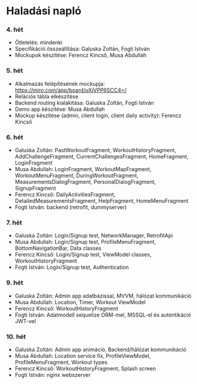 # Haladási napló

### 4. hét
 - Ötletelés: mindenki
 - Specifikáció összeállítása: Galuska Zoltán, Fogti István
 - Mockupok készítése: Ferencz Kincső, Musa Abdullah

### 5. hét
 - Alkalmazás felépítésének mockupja:
   https://miro.com/app/board/uXjVPP6SCC4=/
 - Relációs tábla elkészítése
 - Backend routing kialakítása: Galuska Zoltán, Fogti István
 - Demo app készítése: Musa Abdullah
 - Mockup készítése (admin, client login, client daily activity): Ferencz Kincső

### 6. hét
 - Galuska Zoltán: PastWorkoutFragment, WorkoutHistoryFragment, AddChallengeFragment, CurrentChallengesFragment, HomeFragment, LoginFragment
 - Musa Abdullah: LoginFragment, WorkoutMapFragment, WorkoutMenuFragment, DuringWorkoutFragment, MeasurementsDialogFragment, PersonalDialogFragment, SignupFragment 
 - Ferencz Kincső: DailyActivitiesFragment, DetailedMeasurementsFragment, HelpFragment, HomeMenuFragment
 - Fogti István: backend (retrofit, dummyserver) 
 
 ### 7. hét
 - Galuska Zoltán: Login/Signup test, NetworkManager, RetrofitApi
 - Musa Abdullah: Login/Signup test, ProfileMenuFragment, BottomNavigationBar, Data classes
 - Ferencz Kincső: Login/Signup test, ViewModel classes, WorkoutHistoryFragment
 - Fogti István: Login/Signup test, Authentication

### 9. hét
 - Galuska Zoltán: Admin app adatbázissal, MVVM, hálózat kommunikáció
 - Musa Abdullah: Location, Timer, Workout ViewModel
 - Ferencz Kincső: WorkoutHistoryFragment
 - Fogti István: Adatmodell sequelize ORM-mel, MSSQL-el és autentikáció JWT-vel

### 10. hét
 - Galuska Zoltán: Admin app animáció, Backend/hálózat kommunikáció
 - Musa Abdullah: Location service fix, ProfileViewModel, ProfileMenuFragment, Workout types
 - Ferencz Kincső: WorkoutHistoryFragment, Splash screen
 - Fogti István: nginx webszerver
